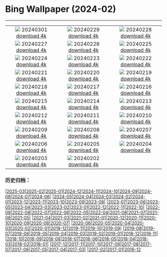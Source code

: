 # Bing Wallpaper (2024-02)
**************
| | | |
| :----: | :----: | :----: |
| ![](https://www.bing.com/th?id=OHR.Schmetterlingswiese_DE-DE0613438088_1920x1080.jpg) 20240301 [download 4k](https://www.bing.com/th?id=OHR.Schmetterlingswiese_DE-DE0613438088_UHD.jpg) | ![](https://www.bing.com/th?id=OHR.LeapingSquirrel_DE-DE7623766811_1920x1080.jpg) 20240229 [download 4k](https://www.bing.com/th?id=OHR.LeapingSquirrel_DE-DE7623766811_UHD.jpg) | ![](https://www.bing.com/th?id=OHR.BamburghCastleUK_DE-DE7368019020_1920x1080.jpg) 20240228 [download 4k](https://www.bing.com/th?id=OHR.BamburghCastleUK_DE-DE7368019020_UHD.jpg) |
| ![](https://www.bing.com/th?id=OHR.PolarBearCubs_DE-DE7089509348_1920x1080.jpg) 20240227 [download 4k](https://www.bing.com/th?id=OHR.PolarBearCubs_DE-DE7089509348_UHD.jpg) | ![](https://www.bing.com/th?id=OHR.GrandCanyonWinter_DE-DE6805018652_1920x1080.jpg) 20240226 [download 4k](https://www.bing.com/th?id=OHR.GrandCanyonWinter_DE-DE6805018652_UHD.jpg) | ![](https://www.bing.com/th?id=OHR.MtPrevostDuncan_DE-DE5893806279_1920x1080.jpg) 20240225 [download 4k](https://www.bing.com/th?id=OHR.MtPrevostDuncan_DE-DE5893806279_UHD.jpg) |
| ![](https://www.bing.com/th?id=OHR.HanselGretelHouse_DE-DE6769523400_1920x1080.jpg) 20240224 [download 4k](https://www.bing.com/th?id=OHR.HanselGretelHouse_DE-DE6769523400_UHD.jpg) | ![](https://www.bing.com/th?id=OHR.HaghartsinMonastery_DE-DE6295908879_1920x1080.jpg) 20240223 [download 4k](https://www.bing.com/th?id=OHR.HaghartsinMonastery_DE-DE6295908879_UHD.jpg) | ![](https://www.bing.com/th?id=OHR.FrozenSoapBubble_DE-DE1646022530_1920x1080.jpg) 20240222 [download 4k](https://www.bing.com/th?id=OHR.FrozenSoapBubble_DE-DE1646022530_UHD.jpg) |
| ![](https://www.bing.com/th?id=OHR.YosemiteFirefall_DE-DE4800433927_1920x1080.jpg) 20240221 [download 4k](https://www.bing.com/th?id=OHR.YosemiteFirefall_DE-DE4800433927_UHD.jpg) | ![](https://www.bing.com/th?id=OHR.PeakDistrictNP_DE-DE4372136028_1920x1080.jpg) 20240220 [download 4k](https://www.bing.com/th?id=OHR.PeakDistrictNP_DE-DE4372136028_UHD.jpg) | ![](https://www.bing.com/th?id=OHR.CarnavalTenerife_DE-DE3563683527_1920x1080.jpg) 20240219 [download 4k](https://www.bing.com/th?id=OHR.CarnavalTenerife_DE-DE3563683527_UHD.jpg) |
| ![](https://www.bing.com/th?id=OHR.DominicaWhales_DE-DE9056542872_1920x1080.jpg) 20240218 [download 4k](https://www.bing.com/th?id=OHR.DominicaWhales_DE-DE9056542872_UHD.jpg) | ![](https://www.bing.com/th?id=OHR.LakeDolomites_DE-DE3348859489_1920x1080.jpg) 20240217 [download 4k](https://www.bing.com/th?id=OHR.LakeDolomites_DE-DE3348859489_UHD.jpg) | ![](https://www.bing.com/th?id=OHR.BackyardBird_DE-DE3770277310_1920x1080.jpg) 20240216 [download 4k](https://www.bing.com/th?id=OHR.BackyardBird_DE-DE3770277310_UHD.jpg) |
| ![](https://www.bing.com/th?id=OHR.BerlinalePalast_DE-DE2536739383_1920x1080.jpg) 20240215 [download 4k](https://www.bing.com/th?id=OHR.BerlinalePalast_DE-DE2536739383_UHD.jpg) | ![](https://www.bing.com/th?id=OHR.BowingCrane_DE-DE6578691031_1920x1080.jpg) 20240214 [download 4k](https://www.bing.com/th?id=OHR.BowingCrane_DE-DE6578691031_UHD.jpg) | ![](https://www.bing.com/th?id=OHR.MarignyBeads_DE-DE5830440814_1920x1080.jpg) 20240213 [download 4k](https://www.bing.com/th?id=OHR.MarignyBeads_DE-DE5830440814_UHD.jpg) |
| ![](https://www.bing.com/th?id=OHR.GiantTortoise_DE-DE4591798432_1920x1080.jpg) 20240212 [download 4k](https://www.bing.com/th?id=OHR.GiantTortoise_DE-DE4591798432_UHD.jpg) | ![](https://www.bing.com/th?id=OHR.FolegandrosGreece_DE-DE3993128464_1920x1080.jpg) 20240211 [download 4k](https://www.bing.com/th?id=OHR.FolegandrosGreece_DE-DE3993128464_UHD.jpg) | ![](https://www.bing.com/th?id=OHR.ChinaDragon_DE-DE3426075443_1920x1080.jpg) 20240210 [download 4k](https://www.bing.com/th?id=OHR.ChinaDragon_DE-DE3426075443_UHD.jpg) |
| ![](https://www.bing.com/th?id=OHR.PegadungRocks_DE-DE2295980114_1920x1080.jpg) 20240209 [download 4k](https://www.bing.com/th?id=OHR.PegadungRocks_DE-DE2295980114_UHD.jpg) | ![](https://www.bing.com/th?id=OHR.MtHoodOregon_DE-DE1892795022_1920x1080.jpg) 20240208 [download 4k](https://www.bing.com/th?id=OHR.MtHoodOregon_DE-DE1892795022_UHD.jpg) | ![](https://www.bing.com/th?id=OHR.StJamesPool_DE-DE1729086692_1920x1080.jpg) 20240207 [download 4k](https://www.bing.com/th?id=OHR.StJamesPool_DE-DE1729086692_UHD.jpg) |
| ![](https://www.bing.com/th?id=OHR.LakeTahoeRock_DE-DE1626232597_1920x1080.jpg) 20240206 [download 4k](https://www.bing.com/th?id=OHR.LakeTahoeRock_DE-DE1626232597_UHD.jpg) | ![](https://www.bing.com/th?id=OHR.MunichOperaHouse_DE-DE1491407214_1920x1080.jpg) 20240205 [download 4k](https://www.bing.com/th?id=OHR.MunichOperaHouse_DE-DE1491407214_UHD.jpg) | ![](https://www.bing.com/th?id=OHR.DevetashkaCave_DE-DE0726583850_1920x1080.jpg) 20240204 [download 4k](https://www.bing.com/th?id=OHR.DevetashkaCave_DE-DE0726583850_UHD.jpg) |
| ![](https://www.bing.com/th?id=OHR.VeniceCarnival_DE-DE9873730280_1920x1080.jpg) 20240203 [download 4k](https://www.bing.com/th?id=OHR.VeniceCarnival_DE-DE9873730280_UHD.jpg) | ![](https://www.bing.com/th?id=OHR.AlpineMarmot_DE-DE8110603230_1920x1080.jpg) 20240202 [download 4k](https://www.bing.com/th?id=OHR.AlpineMarmot_DE-DE8110603230_UHD.jpg) |  |

### 历史归档：

|[2025-03](bing/2025-03/2025-03.md)|[2025-02](bing/2025-02/2025-02.md)|[2025-01](bing/2025-01/2025-01.md)|[2024-12](bing/2024-12/2024-12.md)|[2024-11](bing/2024-11/2024-11.md)|[2024-10](bing/2024-10/2024-10.md)|[2024-09](bing/2024-09/2024-09.md)|[2024-08](bing/2024-08/2024-08.md)|[2024-07](bing/2024-07/2024-07.md)|[2024-06](bing/2024-06/2024-06.md)|
|[2024-05](bing/2024-05/2024-05.md)|[2024-04](bing/2024-04/2024-04.md)|[2024-03](bing/2024-03/2024-03.md)|[2024-02](bing/2024-02/2024-02.md)|[2024-01](bing/2024-01/2024-01.md)|[2023-12](bing/2023-12/2023-12.md)|[2023-11](bing/2023-11/2023-11.md)|[2023-10](bing/2023-10/2023-10.md)|[2023-09](bing/2023-09/2023-09.md)|[2023-08](bing/2023-08/2023-08.md)|
|[2023-07](bing/2023-07/2023-07.md)|[2023-06](bing/2023-06/2023-06.md)|[2023-05](bing/2023-05/2023-05.md)|[2023-04](bing/2023-04/2023-04.md)|[2023-03](bing/2023-03/2023-03.md)|[2023-02](bing/2023-02/2023-02.md)|[2023-01](bing/2023-01/2023-01.md)|[2022-12](bing/2022-12/2022-12.md)|[2022-11](bing/2022-11/2022-11.md)|[2022-10](bing/2022-10/2022-10.md)|
|[2022-09](bing/2022-09/2022-09.md)|[2022-08](bing/2022-08/2022-08.md)|[2022-07](bing/2022-07/2022-07.md)|[2022-06](bing/2022-06/2022-06.md)|[2022-05](bing/2022-05/2022-05.md)|[2022-04](bing/2022-04/2022-04.md)|[2021-08](bing/2021-08/2021-08.md)|[2021-07](bing/2021-07/2021-07.md)|[2021-06](bing/2021-06/2021-06.md)|[2021-05](bing/2021-05/2021-05.md)|
|[2021-04](bing/2021-04/2021-04.md)|[2021-03](bing/2021-03/2021-03.md)|[2021-02](bing/2021-02/2021-02.md)|[2021-01](bing/2021-01/2021-01.md)|[2020-12](bing/2020-12/2020-12.md)|[2020-11](bing/2020-11/2020-11.md)|[2020-10](bing/2020-10/2020-10.md)|[2020-09](bing/2020-09/2020-09.md)|[2020-08](bing/2020-08/2020-08.md)|[2020-07](bing/2020-07/2020-07.md)|
|[2020-06](bing/2020-06/2020-06.md)|[2020-05](bing/2020-05/2020-05.md)|[2020-04](bing/2020-04/2020-04.md)|[2020-03](bing/2020-03/2020-03.md)|[2020-02](bing/2020-02/2020-02.md)|[2020-01](bing/2020-01/2020-01.md)|[2019-12](bing/2019-12/2019-12.md)|[2019-11](bing/2019-11/2019-11.md)|[2019-10](bing/2019-10/2019-10.md)|[2019-09](bing/2019-09/2019-09.md)|
|[2019-08](bing/2019-08/2019-08.md)|[2019-07](bing/2019-07/2019-07.md)|[2019-06](bing/2019-06/2019-06.md)|[2019-05](bing/2019-05/2019-05.md)|[2019-04](bing/2019-04/2019-04.md)|[2019-03](bing/2019-03/2019-03.md)|[2019-02](bing/2019-02/2019-02.md)|[2019-01](bing/2019-01/2019-01.md)|[2018-12](bing/2018-12/2018-12.md)|[2018-11](bing/2018-11/2018-11.md)|
|[2018-10](bing/2018-10/2018-10.md)|[2018-09](bing/2018-09/2018-09.md)|[2018-08](bing/2018-08/2018-08.md)|[2018-07](bing/2018-07/2018-07.md)|[2018-06](bing/2018-06/2018-06.md)|[2018-05](bing/2018-05/2018-05.md)|[2018-04](bing/2018-04/2018-04.md)|[2018-03](bing/2018-03/2018-03.md)|[2018-02](bing/2018-02/2018-02.md)|[2018-01](bing/2018-01/2018-01.md)|
|[2017-12](bing/2017-12/2017-12.md)|[2017-11](bing/2017-11/2017-11.md)|[2017-10](bing/2017-10/2017-10.md)|[2017-09](bing/2017-09/2017-09.md)|[2017-08](bing/2017-08/2017-08.md)|[2017-07](bing/2017-07/2017-07.md)|[2017-06](bing/2017-06/2017-06.md)|[2017-05](bing/2017-05/2017-05.md)|[2017-04](bing/2017-04/2017-04.md)|[2017-03](bing/2017-03/2017-03.md)|
|[2017-02](bing/2017-02/2017-02.md)|[2017-01](bing/2017-01/2017-01.md)|[2016-12](bing/2016-12/2016-12.md)